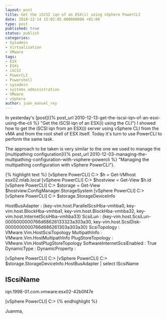 ```yaml
---
layout: post
title: Get the iSCSI iqn of an ESX(i) using vSphere PowerCLI
date: 2010-12-14 15:02:05.000000000 +01:00
type: post
published: true
status: publish
categories:
- Sysadmin
- Virtualization
- VMware
tags:
- ESX
- ESXi
- iSCSI
- PowerCLI
- Powershell
- sysadmin
- systems administration
- VMware
- vSphere
author: juan_manuel_rey
---
```


In yesterday's [post]({% post_url 2010-12-13-get-the-iscsi-iqn-of-an-esxi-using-the-cli %} "Get the iSCSI iqn of an ESX(i) using the CLI") I showed how to get the iSCSI iqn from an ESX(i) server using vSphere CLI from the vMA and from the root shell of ESX itself. Today it's turn to use PowerCLI to perform the same task.

The approach to be taken is very similar to the one we used to manage the [multipathing configuration]({% post_url 2010-12-03-managing-the-multipathing-configuration-with-vsphere-powercli %} "Managing the multipathing configuration with vSphere PowerCLI").

{% highlight text %}
[vSphere PowerCLI] C:\> $h = Get-VMhost esx02.mlab.local
[vSphere PowerCLI] C:\> $hostview = Get-View $h.id
[vSphere PowerCLI] C:\> $storage = Get-View $hostview.ConfigManager.StorageSystem
[vSphere PowerCLI] C:\>
[vSphere PowerCLI] C:\> $storage.StorageDeviceInfo

HostBusAdapter              : {key-vim.host.ParallelScsiHba-vmhba0, key-vim.host.BlockHba-vmhba1, key-vim.host.BlockHba-vmhba32, key-vim.host.InternetScsiHba-vmhba33}
ScsiLun                     : {key-vim.host.ScsiLun-0005000000766d68626133323a303a30, key-vim.host.ScsiDisk-0000000000766d686261303a303a30}
ScsiTopology                : VMware.Vim.HostScsiTopology
MultipathInfo               : VMware.Vim.HostMultipathInfo
PlugStoreTopology           : VMware.Vim.HostPlugStoreTopology
SoftwareInternetScsiEnabled : True
DynamicType                 :
DynamicProperty             :

[vSphere PowerCLI] C:\>
[vSphere PowerCLI] C:\> $storage.StorageDeviceInfo.HostBusAdapter | select IScsiName

IScsiName                                                                                                                                                               
---------                                                                                                                                                                

iqn.1998-01.com.vmware:esx02-42b0f47e                                                                                                                                    

[vSphere PowerCLI] C:\>
{% endhighlight %}

Juanma,
